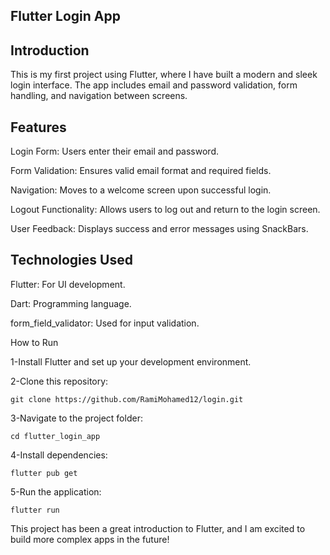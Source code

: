 ## Flutter Login App

## Introduction

This is my first project using Flutter, where I have built a modern and sleek login interface. The app includes email and password validation, form handling, and navigation between screens.

## Features

Login Form: Users enter their email and password.

Form Validation: Ensures valid email format and required fields.

Navigation: Moves to a welcome screen upon successful login.

Logout Functionality: Allows users to log out and return to the login screen.

User Feedback: Displays success and error messages using SnackBars.

## Technologies Used

Flutter: For UI development.

Dart: Programming language.

form_field_validator: Used for input validation.

How to Run

1-Install Flutter and set up your development environment.

2-Clone this repository:

    git clone https://github.com/RamiMohamed12/login.git

3-Navigate to the project folder:

    cd flutter_login_app

4-Install dependencies:

    flutter pub get

5-Run the application: 

    flutter run

This project has been a great introduction to Flutter, and I am excited to build more complex apps in the future!
